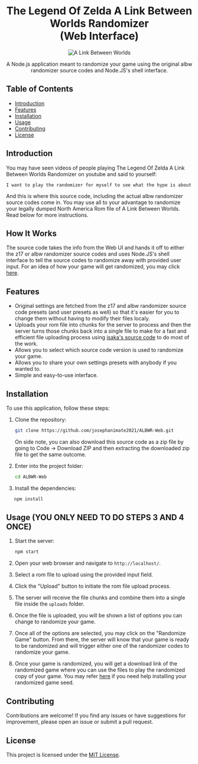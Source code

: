 <div align="center">
  <h1>
    The Legend Of Zelda A Link Between Worlds Randomizer 
    <br>
    (Web Interface)
  </h1>
  <img src="https://www.nicepng.com/png/full/336-3365377_the-legend-of-zelda-a-link-between-worlds.png" alt="A Link Between Worlds">
  <p>A Node.js application meant to randomize your game using the original albw randomizer source codes and Node.JS's shell interface.</p>
</div>

## Table of Contents

- [Introduction](#introduction)
- [Features](#features)
- [Installation](#installation)
- [Usage](#usage)
- [Contributing](#contributing)
- [License](#license)

## Introduction

You may have seen videos of people playing The Legend Of Zelda A Link Between Worlds Randomizer on youtube and said to yourself: 
```
I want to play the randomizer for myself to see what the hype is about
```
And this is where this source code, including the actual albw randomizer source codes come in. You may use all to your advantage to randomize your legally dumped North America Rom file of A Link Between Worlds. Read below for more instructions.


## How It Works

The source code takes the info from the Web UI and hands it off to either the z17 or albw randomizer source codes and uses Node.JS's shell interface to tell the source codes to randomize away with provided user input. For an idea of how your game will get randomized, you may click [here](https://github.com/rickfay/z17-randomizer/tree/master?tab=readme-ov-file#running-the-randomizer).


## Features

- Original settings are fetched from the z17 and albw randomizer source code presets (and user presets as well) so that it's easier for you to change them without having to modify their files localy.
- Uploads your rom file into chunks for the server to process and then the server turns those chunks back into a single file to make for a fast and efficient file uploading process using [isaka's source code](https://github.com/isaka-james/chunks-to-file) to do most of the work.
- Allows you to select which source code version is used to randomize your game.
- Allows you to share your own settings presets with anybody if you wanted to.
- Simple and easy-to-use interface.


## Installation

To use this application, follow these steps:

1. Clone the repository:

   ```bash
   git clone https://github.com/josephanimate2021/ALBWR-Web.git
   ```
   On side note, you can also download this source code as a zip file by going to Code -> Download ZIP and then extracting the downloaded zip file to get the same outcome.

2. Enter into the project folder:

   ```bash
   cd ALBWR-Web
   ```
3. Install the dependencies:
```bash
   npm install
```

## Usage (YOU ONLY NEED TO DO STEPS 3 AND 4 ONCE)

1. Start the server:

   ```bash
   npm start
   ```

2. Open your web browser and navigate to `http://localhost/`.
3. Select a rom file to upload using the provided input field.
4. Click the "Upload" button to initiate the rom file upload process.
5. The server will receive the file chunks and combine them into a single file inside the `uploads` folder.
6. Once the file is uploaded, you will be shown a list of options you can change to randomize your game.
7. Once all of the options are selected, you may click on the "Randomize Game" button. From there, the server will know that your game is ready to be randomized and will trigger either one of the randomizer codes to randomize your game.
8. Once your game is randomized, you will get a download link of the randomized game where you can use the files to play the randomized copy of your game. You may refer [here](https://github.com/rickfay/z17-randomizer/tree/master?tab=readme-ov-file#installing-seeds) if you need help installing your randomized game seed.

## Contributing

Contributions are welcome! If you find any issues or have suggestions for improvement, please open an issue or submit a pull request.

## License

This project is licensed under the [MIT License](LICENSE).
